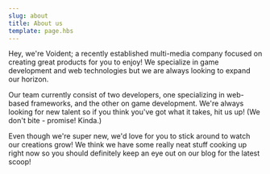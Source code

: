 ```yaml
---
slug: about
title: About us
template: page.hbs
---
```


Hey, we're Voident; a recently established multi-media company focused on creating great products for you to enjoy! We specialize in game development and web technologies but we are always looking to expand our horizon.

Our team currently consist of two developers, one specializing in web-based frameworks, and the other on game development. We're always looking for new talent so if you think you've got what it takes, hit us up! (We don't bite - promise! Kinda.)

Even though we're super new, we'd love for you to stick around to watch our creations grow! We think we have some really neat stuff cooking up right now so you should definitely keep an eye out on our blog for the latest scoop!
